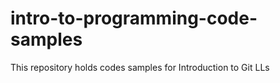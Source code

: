 # intro-to-programming-code-samples

This repository holds codes samples for Introduction to Git LLs  
